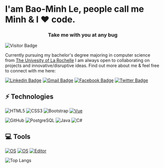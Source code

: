 <h1>I'am Bao-Minh Le, people call me Minh  & I ❤️ code.</h1>
<center><h3> Take me with you at any bug</h3></center>

![Visitor Badge](https://visitor-badge.laobi.icu/badge?page_id=TakeMeWithU.TakeMeWithU)

Currently pursuing my bachelor's degree majoring in computer science from [The Univesity of La Rochelle](https://www.univ-larochelle.fr/)
I am always open to collaborating on projects and innovative/disruptive ideas. Find out more about me & feel free to connect with me here:

[![Linkedin Badge](https://img.shields.io/badge/-BaoMinhLE-blue?style=flat-square&logo=Linkedin&logoColor=white&link=https://www.linkedin.com/in/bao-minh-le-a4094a1ba/)](https://www.linkedin.com/in/bao-minh-le-a4094a1ba/)
[![Gmail Badge](https://img.shields.io/badge/-minh.lebao99@gmail.com-c14438?style=flat-square&logo=Gmail&logoColor=white&link=mailto:minh.lebao99@gmail.com)](mailto:minh.lebao99@gmail.com)
[![Facebook Badge](https://img.shields.io/badge/-LEBaoMinh-blue?style=flat-square&logo=Facebook&logoColor=white&link=https://www.facebook.com/lebaominh97/)](https://www.facebook.com/lebaominh97/)
[![Twitter Badge](https://img.shields.io/badge/-LEBaoMinh-blue?style=flat-square&logo=Twitter&logoColor=black&link=https://twitter.com/TakeMeWithU099)](https://twitter.com/TakeMeWithU099)


## ⚡ Technologies
![HTML5](https://img.shields.io/badge/-HTML5-E34F26?style=flat-square&logo=html5&logoColor=white)
![CSS3](https://img.shields.io/badge/-CSS3-1572B6?style=flat-square&logo=css3)
![Bootstrap](https://img.shields.io/badge/-Bootstrap-563D7C?style=flat-square&logo=bootstrap)
[![Vue](https://img.shields.io/badge/JavaScript_framework-Vue-success?style=flat-square&logo=vue.js&logoColor=white)](https://vuejs.org/)

![GitHub](https://img.shields.io/badge/-GitHub-181717?style=flat-square&logo=github)
![PostgreSQL](https://img.shields.io/badge/-PostgreSQL-336791?style=flat-square&logo=postgresql)
![Java](https://img.shields.io/badge/-java-E34A86?style=flat-square&logo=java)
![C#](https://img.shields.io/badge/C%23-CSharp-brightgreen)

## 💻 Tools
[![OS](https://img.shields.io/badge/OS-Windows-informational?style=flat-square&logo=windows&logoColor=white)](https://en.wikipedia.org/wiki/Window)
[![OS](https://img.shields.io/badge/OS-Linux-informational?style=flat-square&logo=linux&logoColor=white)](https://en.wikipedia.org/wiki/Linux)
[![Editor](https://img.shields.io/badge/Editor-VSCode-blue?style=flat-square&logo=visual-studio-code&logoColor=white)](https://code.visualstudio.com/)


![Top Langs](https://github-readme-stats.vercel.app/api/top-langs/?username=TakeMeWithU&hide=TeX&layout=compact)
